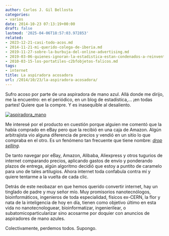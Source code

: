```yaml
---
author: Carlos J. Gil Bellosta
categories:
- varios
date: 2014-10-23 07:13:19+00:00
draft: false
lastmod: '2025-04-06T18:57:03.972853'
related:
- 2023-12-21-casi-todo-acos.md
- 2014-11-21-mi-querido-colega-de-iberia.md
- 2019-11-27-sobre-la-burbuja-del-online-advertising.md
- 2019-03-06-quienes-ignoran-la-estadistica-estan-condenados-a-reinventarla.md
- 2010-03-15-los-portatiles-c2bfobjetos-falicos.md
tags:
- internet
title: La aspiradora acosadora
url: /2014/10/23/la-aspiradora-acosadora/
---
```


Sufro acoso por parte de una aspiradora de mano azul. Allá donde me dirijo, me la encuentro: en el periódico, en un blog de estadística,... ¡en todas partes! Quiere que la compre. Y es inasequible al desaliento.

[![aspiradora_mano](/wp-uploads/2014/10/aspiradora_mano.png#center)
](/wp-uploads/2014/10/aspiradora_mano.png#center)

Me interesé por el producto en cuestión porque alguien me comentó que la había comprado en eBay pero que la recibió en una caja de Amazon. Algún arbitrajista vio alguna diferencia de precios y vendió en un sitio lo que compraba en el otro. Es un fenómeno tan frecuente que tiene nombre: [_drop selling_](http://es.wikipedia.org/wiki/Drop_shipment).

De tanto navegar por eBay, Amazon, Alibaba, Aliexpress y otros tugurios de internet comparando precios, aplicando gastos de envío y ponderando plazos de entrega, algún algoritmo decidió que estoy a puntito de caramelo para uno de tales artilugios. Ahora internet toda confabula contra mí y quiere tentarme a la vuelta de cada clic.

Detrás de este neobazar en que hemos querido convertir internet, hay un tinglado de padre y muy señor mío. Muy promisorios nanotecnólogos, bioinformáticos, ingenieros de toda especialidad, físicos ex-CERN, la flor y nata de la inteligencia de hoy en día, tienen como objetivo último en esta vida no nanotecnologuear, bioinformatizar, ingenierilear, o subatomicoparticularizar sino acosarme por doquier con anuncios de aspiradores de mano azules.

Colectivamente, perdemos todos. Supongo.